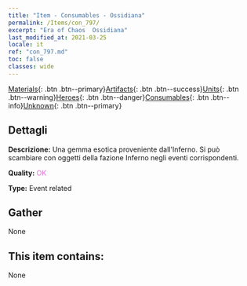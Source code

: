 ```yaml
---
title: "Item - Consumables - Ossidiana"
permalink: /Items/con_797/
excerpt: "Era of Chaos  Ossidiana"
last_modified_at: 2021-03-25
locale: it
ref: "con_797.md"
toc: false
classes: wide
---
```

 [Materials](/it/Items/){: .btn .btn--primary}[Artifacts](/it/Items/Artifacts/){: .btn .btn--success}[Units](/it/Items/Units/){: .btn .btn--warning}[Heroes](/it/Items/Heroes/){: .btn .btn--danger}[Consumables](/it/Items/Consumables/){: .btn .btn--info}[Unknown](/it/Items/Unknown/){: .btn .btn--primary}

## Dettagli
 **Descrizione:** Una gemma esotica proveniente dall'Inferno. Si può scambiare con oggetti della fazione Inferno negli eventi corrispondenti.

 **Quality:** <span style="color: #DA70D6">OK</span>

 **Type:** Event related

## Gather

  None

## This item contains:

  None

